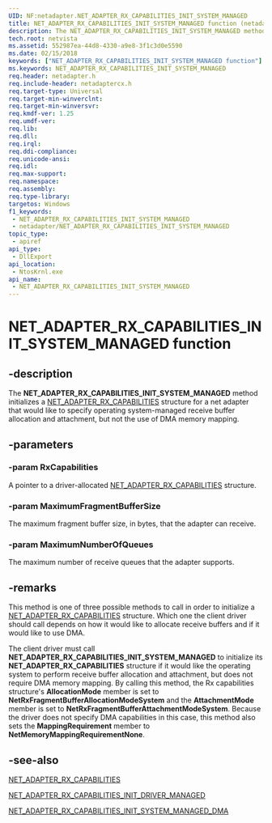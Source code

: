 ```yaml
---
UID: NF:netadapter.NET_ADAPTER_RX_CAPABILITIES_INIT_SYSTEM_MANAGED
title: NET_ADAPTER_RX_CAPABILITIES_INIT_SYSTEM_MANAGED function (netadapter.h)
description: The NET_ADAPTER_RX_CAPABILITIES_INIT_SYSTEM_MANAGED method initializes a NET_ADAPTER_RX_CAPABILITIES structure for a net adapter that would like to specify operating system-managed receive buffer allocation and attachment, but not the use of DMA memory mapping.
tech.root: netvista
ms.assetid: 552987ea-44d8-4330-a9e8-3f1c3d0e5590
ms.date: 02/15/2018
keywords: ["NET_ADAPTER_RX_CAPABILITIES_INIT_SYSTEM_MANAGED function"]
ms.keywords: NET_ADAPTER_RX_CAPABILITIES_INIT_SYSTEM_MANAGED
req.header: netadapter.h
req.include-header: netadaptercx.h
req.target-type: Universal
req.target-min-winverclnt: 
req.target-min-winversvr: 
req.kmdf-ver: 1.25
req.umdf-ver: 
req.lib: 
req.dll: 
req.irql: 
req.ddi-compliance: 
req.unicode-ansi: 
req.idl: 
req.max-support: 
req.namespace: 
req.assembly: 
req.type-library: 
targetos: Windows
f1_keywords:
 - NET_ADAPTER_RX_CAPABILITIES_INIT_SYSTEM_MANAGED
 - netadapter/NET_ADAPTER_RX_CAPABILITIES_INIT_SYSTEM_MANAGED
topic_type:
 - apiref
api_type:
 - DllExport
api_location:
 - NtosKrnl.exe
api_name:
 - NET_ADAPTER_RX_CAPABILITIES_INIT_SYSTEM_MANAGED
---
```


# NET_ADAPTER_RX_CAPABILITIES_INIT_SYSTEM_MANAGED function


## -description

The **NET_ADAPTER_RX_CAPABILITIES_INIT_SYSTEM_MANAGED** method initializes a [NET_ADAPTER_RX_CAPABILITIES](ns-netadapter-_net_adapter_rx_capabilities.md) structure for a net adapter that would like to specify operating system-managed receive buffer allocation and attachment, but not the use of DMA memory mapping.

## -parameters

### -param RxCapabilities

A pointer to a driver-allocated [NET_ADAPTER_RX_CAPABILITIES](ns-netadapter-_net_adapter_rx_capabilities.md) structure.

### -param MaximumFragmentBufferSize

The maximum fragment buffer size, in bytes, that the adapter can receive.

### -param MaximumNumberOfQueues

The maximum number of receive queues that the adapter supports.

## -remarks

This method is one of three possible methods to call in order to initialize a [NET_ADAPTER_RX_CAPABILITIES](ns-netadapter-_net_adapter_rx_capabilities.md) structure. Which one the client driver should call depends on how it would like to allocate receive buffers and if it would like to use DMA.

The client driver must call **NET_ADAPTER_RX_CAPABILITIES_INIT_SYSTEM_MANAGED** to initialize its **NET_ADAPTER_RX_CAPABILITIES** structure if it would like the operating system to perform receive buffer allocation and attachment, but does not require DMA memory mapping. By calling this method, the Rx capabilities structure's **AllocationMode** member is set to **NetRxFragmentBufferAllocationModeSystem** and the **AttachmentMode** member is set to **NetRxFragmentBufferAttachmentModeSystem**. Because the driver does not specify DMA capabilities in this case, this method also sets the **MappingRequirement** member to **NetMemoryMappingRequirementNone**.

## -see-also

[NET_ADAPTER_RX_CAPABILITIES](ns-netadapter-_net_adapter_rx_capabilities.md)

[NET_ADAPTER_RX_CAPABILITIES_INIT_DRIVER_MANAGED](nf-netadapter-net_adapter_rx_capabilities_init_driver_managed.md)

[NET_ADAPTER_RX_CAPABILITIES_INIT_SYSTEM_MANAGED_DMA](nf-netadapter-net_adapter_rx_capabilities_init_system_managed_dma.md)


